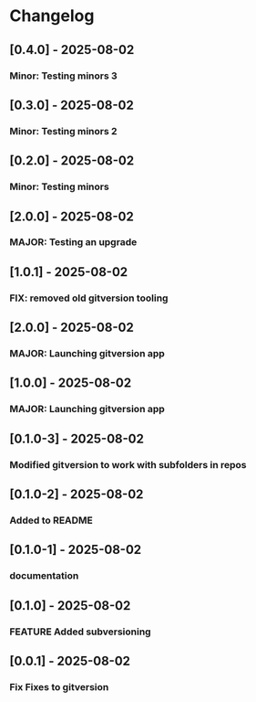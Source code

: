 # Changelog

## [0.4.0] - 2025-08-02
### Minor: Testing minors 3

## [0.3.0] - 2025-08-02
### Minor: Testing minors 2

## [0.2.0] - 2025-08-02
### Minor: Testing minors

## [2.0.0] - 2025-08-02
### MAJOR: Testing an upgrade

## [1.0.1] - 2025-08-02
### FIX: removed old gitversion tooling

## [2.0.0] - 2025-08-02
### MAJOR: Launching gitversion app

## [1.0.0] - 2025-08-02
### MAJOR: Launching gitversion app

## [0.1.0-3] - 2025-08-02
### Modified gitversion to work with subfolders in repos

## [0.1.0-2] - 2025-08-02
### Added to README

## [0.1.0-1] - 2025-08-02
### documentation

## [0.1.0] - 2025-08-02
### FEATURE Added subversioning

## [0.0.1] - 2025-08-02
### Fix Fixes to gitversion

